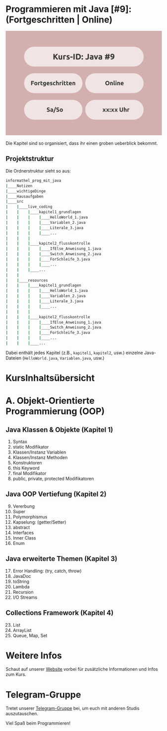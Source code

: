 # Programmieren mit Java [#9]: (Fortgeschritten | Online)

![Java 9](java_9.svg)

Die Kapitel sind so organisiert, dass ihr einen groben ueberblick bekommt.

## Projektstruktur

Die Ordnerstruktur sieht so aus:


```bash
informathel_prog_mit_java
|____Notizen
|____wichtigeDinge
|____Hausaufgaben
|____src
|    |____live_coding
|    |    |____kapitel1_grundlagen
|    |    |    |____HelloWorld_1.java
|    |    |    |____Variablen_2.java
|    |    |    |____Literale_3.java
|    |    |    |____...
|    |    |
|    |    |____kapitel2_flusskontrolle
|    |    |    |____IfElse_Anweisung_1.java
|    |    |    |____Switch_Anweisung_2.java
|    |    |    |____ForSchleife_3.java
|    |    |    |____...
|    |    |____...
|    |
|    |____resources
|    |    |____kapitel1_grundlagen
|    |    |    |____HelloWorld_1.java
|    |    |    |____Variablen_2.java
|    |    |    |____Literale_3.java
|    |    |    |____...
|    |    |
|    |    |____kapitel2_flusskontrolle
|    |    |    |____IfElse_Anweisung_1.java
|    |    |    |____Switch_Anweisung_2.java
|    |    |    |____ForSchleife_3.java
|    |    |    |____...
|    |    |____...
```

Dabei enthält jedes Kapitel (z.B., `kapitel1`, `kapitel2`, usw.) einzelne Java-Dateien (`HelloWorld.java`, `Variablen.java`, usw.)


# KursInhaltsübersicht

# A. Objekt-Orientierte Programmierung (OOP)

## Java Klassen & Objekte (Kapitel 1)
1. Syntax
2. static Modifikator
3. Klassen/Instanz Variablen
4. Klassen/Instanz Methoden
5. Konstruktoren
6. this Keyword
7. final Modifikator
8. public, private, protected Modifikatoren

## Java OOP Vertiefung (Kapitel 2) 
09. Vererbung
10. Super
11. Polymorphismus
12. Kapselung: (getter/Setter)
13. abstract
14. Interfaces
15. Inner Class
16. Enum

## Java erweiterte Themen (Kapitel 3)
17. Error Handling: (try, catch, throw)
18. JavaDoc
19. toString
20. Lambda
21. Recursion
22. I/O Streams

## Collections Framework (Kapitel 4)
23. List
24. ArrayList
25. Queue, Map, Set


# Weitere Infos

Schaut auf unserer [Website](https://www.mathcodelab.de/laufende_kurse/informatik_kurse/uni/java9/java_9_generell.html) vorbei für zusätzliche Informationen und Infos zum Kurs.

# Telegram-Gruppe

Tretet unserer [Telegram-Gruppe](https://t.me/mathcodelab/2303) bei, um euch mit anderen Studis auszutauschen.

Viel Spaß beim Programmieren!
